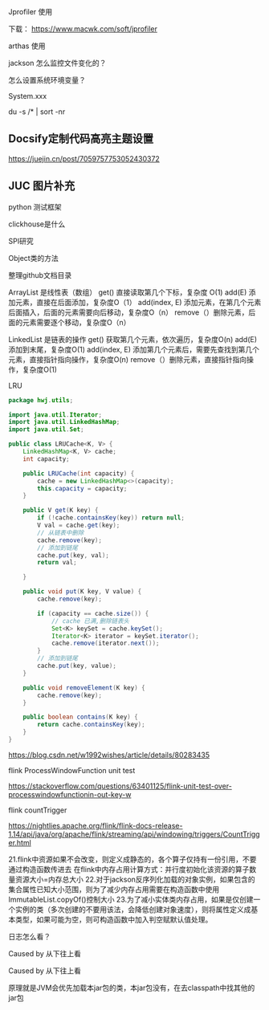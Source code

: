 Jprofiler 使用

下载： https://www.macwk.com/soft/jprofiler

arthas 使用

jackson 怎么监控文件变化的？

怎么设置系统环境变量？

System.xxx

du -s /* | sort -nr



## Docsify定制代码高亮主题设置

https://juejin.cn/post/7059757753052430372



## JUC 图片补充



python 测试框架 

clickhouse是什么

SPI研究

Object类的方法

整理github文档目录





ArrayList 是线性表（数组）
get() 直接读取第几个下标，复杂度 O(1)
add(E) 添加元素，直接在后面添加，复杂度O（1）
add(index, E) 添加元素，在第几个元素后面插入，后面的元素需要向后移动，复杂度O（n）
remove（）删除元素，后面的元素需要逐个移动，复杂度O（n）

LinkedList 是链表的操作
get() 获取第几个元素，依次遍历，复杂度O(n)
add(E) 添加到末尾，复杂度O(1)
add(index, E) 添加第几个元素后，需要先查找到第几个元素，直接指针指向操作，复杂度O(n)
remove（）删除元素，直接指针指向操作，复杂度O(1)





LRU

```java
package hwj.utils;

import java.util.Iterator;
import java.util.LinkedHashMap;
import java.util.Set;

public class LRUCache<K, V> {
    LinkedHashMap<K, V> cache;
    int capacity;

    public LRUCache(int capacity) {
        cache = new LinkedHashMap<>(capacity);
        this.capacity = capacity;
    }

    public V get(K key) {
        if (!cache.containsKey(key)) return null;
        V val = cache.get(key);
        // 从链表中删除
        cache.remove(key);
        // 添加到链尾
        cache.put(key, val);
        return val;

    }

    public void put(K key, V value) {
        cache.remove(key);

        if (capacity == cache.size()) {
            // cache 已满,删除链表头
            Set<K> keySet = cache.keySet();
            Iterator<K> iterator = keySet.iterator();
            cache.remove(iterator.next());
        }
        // 添加到链尾
        cache.put(key, value);
    }

    public void removeElement(K key) {
        cache.remove(key);
    }

    public boolean contains(K key) {
        return cache.containsKey(key);
    }
}


```













https://blog.csdn.net/w1992wishes/article/details/80283435







flink ProcessWindowFunction unit test

https://stackoverflow.com/questions/63401125/flink-unit-test-over-processwindowfunctionin-out-key-w



flink countTrigger  

https://nightlies.apache.org/flink/flink-docs-release-1.14/api/java/org/apache/flink/streaming/api/windowing/triggers/CountTrigger.html







21.flink中资源如果不会改变，则定义成静态的，各个算子仅持有一份引用，不要通过构造函数传进去
在flink中内存占用计算方式：并行度初始化该资源的算子数量资源大小=内存总大小
22.对于jackson反序列化加载的对象实例，如果包含的集合属性已知大小范围，则为了减少内存占用需要在构造函数中使用ImmutableList.copyOf()控制大小
23.为了减小实体类内存占用，如果是仅创建一个实例的类（多次创建的不要用该法，会降低创建对象速度），则将属性定义成基本类型，如果可能为空，则可构造函数中加入判空赋默认值处理。













日志怎么看？

Caused by 从下往上看

Caused by 从下往上看











原理就是JVM会优先加载本jar包的类，本jar包没有，在去classpath中找其他的jar包























































